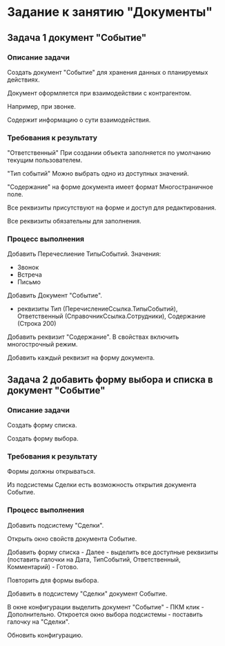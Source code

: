 # Задание к занятию "Документы"

## Задача 1 документ "Событие"

### Описание задачи

Создать документ "Событие" для хранения данных о планируемых действиях.

Документ оформляется при взаимодействии с контрагентом.

Например, при звонке.

Содержит информацию о сути взаимодействия.

### Требования к результату

"Ответственный"
При создании объекта заполняется по умолчанию текущим пользователем.

"Тип событий"
Можно выбрать одно из доступных значений.

"Содержание" на форме документа имеет формат Многостраничное поле.

Все реквизиты присутствуют на форме и доступ для редактирования.

Все реквизиты обязательны для заполнения.

### Процесс выполнения

Добавить Перечеслиение ТипыСобытий.
Значения:
- Звонок
- Встреча
- Письмо

Добавить Документ "Событие".
* реквизиты Тип (ПеречислениеСсылка.ТипыСобытий), Ответственный (СправочникСсылка.Сотрудники), Содержание (Строка 200)

Добавить реквизит "Содержание".
В свойствах включить многострочный режим.

Добавить каждый реквизит на форму документа.

## Задача 2 добавить форму выбора и списка в документ "Событие" 

### Описание задачи

Создать форму списка.

Создать форму выбора.

### Требования к результату

Формы должны открываться.

Из подсистемы Сделки есть возможность открытия документа Событие.

### Процесс выполнения

Добавить подсистему "Сделки".

Открыть окно свойств документа Событие.

Добавить форму списка - Далее -
выделить все доступные реквизиты (поставить галочки на Дата, ТипСобытий, Ответственный, Комментарий) - Готово.

Повторить для формы выбора.

Добавить в подсистему "Сделки" документ Событие.

В окне конфигурации выделить документ "Событие" - ПКМ клик - Дополнительно.
Откроется окно выбора подсистемы - поставить галочку на "Сделки".

Обновить конфигурацию.
